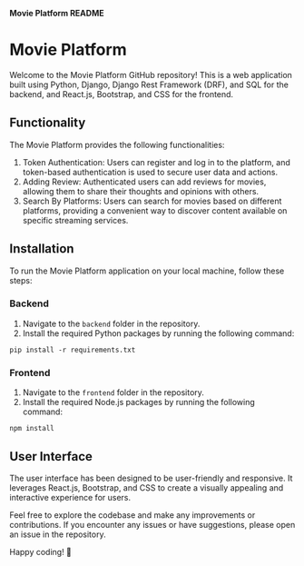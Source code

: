 
<html>

<head>
  <p><b>Movie Platform README</b></p>
</head>

<body>
  <h1>Movie Platform</h1>

  <p>Welcome to the Movie Platform GitHub repository! This is a web application built using Python, Django, Django Rest Framework (DRF), and SQL for the backend, and React.js, Bootstrap, and CSS for the frontend.</p>

  <h2>Functionality</h2>

  <p>The Movie Platform provides the following functionalities:</p>
  <ol>
    <li>Token Authentication: Users can register and log in to the platform, and token-based authentication is used to secure user data and actions.</li>
    <li>Adding Review: Authenticated users can add reviews for movies, allowing them to share their thoughts and opinions with others.</li>
    <li>Search By Platforms: Users can search for movies based on different platforms, providing a convenient way to discover content available on specific streaming services.</li>
  </ol>

  <h2>Installation</h2>

  <p>To run the Movie Platform application on your local machine, follow these steps:</p>

  <h3>Backend</h3>

  <ol>
    <li>Navigate to the <code>backend</code> folder in the repository.</li>
    <li>Install the required Python packages by running the following command:</li>
  </ol>
  <pre><code>pip install -r requirements.txt</code></pre>

  <h3>Frontend</h3>

  <ol>
    <li>Navigate to the <code>frontend</code> folder in the repository.</li>
    <li>Install the required Node.js packages by running the following command:</li>
  </ol>
  <pre><code>npm install</code></pre>

  <h2>User Interface</h2>

  <p>The user interface has been designed to be user-friendly and responsive. It leverages React.js, Bootstrap, and CSS to create a visually appealing and interactive experience for users.</p>

  <p>Feel free to explore the codebase and make any improvements or contributions. If you encounter any issues or have suggestions, please open an issue in the repository.</p>

  <p>Happy coding! 🚀</p>
</body>

</html>
